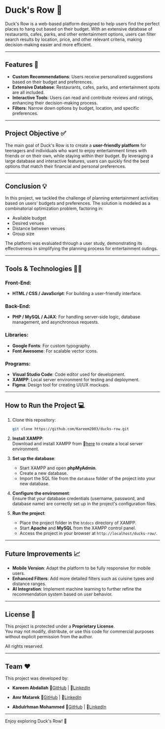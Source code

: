# Duck's Row 🦆

Duck's Row is a web-based platform designed to help users find the perfect places to hang out based on their budget. With an extensive database of restaurants, cafes, parks, and other entertainment options, users can filter search results by location, price, and other relevant criteria, making decision-making easier and more efficient.

---

## Features 📝

- **Custom Recommendations**: Users receive personalized suggestions based on their budget and preferences.
- **Extensive Database**: Restaurants, cafes, parks, and entertainment spots are all included.
- **Interactive Tools**: Users can read and contribute reviews and ratings, enhancing their decision-making process.
- **Filters**: Narrow down options by budget, location, and specific preferences.

---

## Project Objective ✅

The main goal of Duck's Row is to create a **user-friendly platform** for teenagers and individuals who want to enjoy entertainment times with friends or on their own, while staying within their budget. By leveraging a large database and interactive features, users can quickly find the best options that match their financial and personal preferences.

---

## Conclusion 💡

In this project, we tackled the challenge of planning entertainment activities based on users' budgets and preferences. The solution is modeled as a combinatorial optimization problem, factoring in:
- Available budget
- Desired venues
- Distance between venues
- Group size

The platform was evaluated through a user study, demonstrating its effectiveness in simplifying the planning process for entertainment outings.

---

## Tools & Technologies 🧑‍💻

### Front-End:
- **HTML / CSS / JavaScript**: For building a user-friendly interface.
  
### Back-End:
- **PHP / MySQL / AJAX**: For handling server-side logic, database management, and asynchronous requests.
  
### Libraries:
- **Google Fonts**: For custom typography.
- **Font Awesome**: For scalable vector icons.

### Programs:
- **Visual Studio Code**: Code editor used for development.
- **XAMPP**: Local server environment for testing and deployment.
- **Figma**: Design tool for creating UI/UX mockups.

---

## How to Run the Project 💻

1. Clone this repository:  
   ```bash
   git clone https://github.com/Kareem2003/ducks-row.git
2. **Install XAMPP**:  
   Download and install XAMPP from 🔗[here](https://www.apachefriends.org/index.html) to create a local server environment.

3. **Set up the database**:  
   - Start XAMPP and open **phpMyAdmin**.
   - Create a new database.
   - Import the SQL file from the `database` folder of the project into your new database.

4. **Configure the environment**:  
   Ensure that your database credentials (username, password, and database name) are correctly set up in the project's configuration files.

5. **Run the project**:  
   - Place the project folder in the `htdocs` directory of XAMPP.
   - Start **Apache** and **MySQL** from the XAMPP control panel.
   - Access the project in your browser at `http://localhost/ducks-row/`.
  
---

## Future Improvements 📈

- **Mobile Version**: Adapt the platform to be fully responsive for mobile users.
- **Enhanced Filters**: Add more detailed filters such as cuisine types and distance ranges.
- **AI Integration**: Implement machine learning to further refine the recommendation system based on user behavior.

---

## License 🪪

This project is protected under a **Proprietary License**.  
You may not modify, distribute, or use this code for commercial purposes without explicit permission from the author.

All rights reserved.

---

## Team ❤️

This project was developed by:

- **Kareem Abdallah**
  🔗[GitHub](https://github.com/Kareem2003) | 🔗[LinkedIn](https://www.linkedin.com/in/kareem2003/)
  
- **Amr Matarek**
  🔗[GitHub](https://github.com/Amr11matarek) | 🔗[LinkedIn](https://www.linkedin.com/in/amr-matarek-72839b244)

- **Abdulrhman Mohammed**
  🔗[GitHub](https://github.com/3bdalrahman) | 🔗[LinkedIn](https://www.linkedin.com/in/abdulrhman-mohammed03/)
  
---

Enjoy exploring Duck's Row! 🐣

